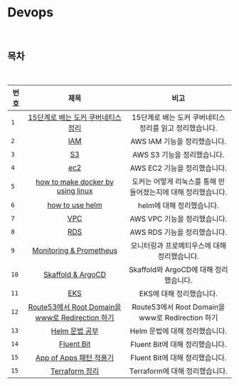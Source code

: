 # Devops

<br>

## 목차

<br>

| 번호 |                                                                               제목                                                                               |                             비고                              |
| ---- | :--------------------------------------------------------------------------------------------------------------------------------------------------------------: | :-----------------------------------------------------------: |
| `1`  |                                                 [15단계로 배는 도커 쿠버네티스 정리](./docker_15step/README.md)                                                  |    15단계로 배는 도커 쿠버네티스 정리를 읽고 정리했습니다.    |
| `2`  |                                                                         [IAM](./iam.md)                                                                          |                 AWS IAM 기능을 정리했습니다.                  |
| `3`  |                                                                          [S3](./s3.md)                                                                           |                  AWS S3 기능을 정리했습니다.                  |
| `4`  |                                                                         [ec2](./ec2.md)                                                                          |                 AWS EC2 기능을 정리했습니다.                  |
| `5`  |                          [how to make docker by using linux](https://dynamic-currant-6c5.notion.site/774379954b6b453daf762b153552e2b5)                           | 도커는 어떻게 리눅스를 통해 만들어졌는지에 대해 정리했습니다. |
| `6`  |                                 [how to use helm](https://dynamic-currant-6c5.notion.site/Helm-ef29181d18f14d7d999ce45fcf85769e)                                 |                   helm에 대해 정리했습니다.                   |
| `7`  |                                       [VPC](https://dynamic-currant-6c5.notion.site/VPC-f4069ec518ac4989b4f202f7f2e1abaa)                                        |                 AWS VPC 기능을 정리했습니다.                  |
| `8`  |                                       [RDS](https://dynamic-currant-6c5.notion.site/RDS-287b6736a3674f28b1c71e7130ac1a48)                                        |                 AWS RDS 기능을 정리했습니다.                  |
| `9`  |                               [Monitoring & Prometheus](https://dynamic-currant-6c5.notion.site/5ea18b595faf41559252f3aa208e2e64)                                |         모니터링과 프로메티우스에 대해 정리했습니다.          |
| `10` |                          [Skaffold & ArgoCD](https://dynamic-currant-6c5.notion.site/Skaffold-ArgoCD-bc4ec6eca10e42feabe9e0a331e97d8e)                           |            Skaffold와 ArgoCD에 대해 정리했습니다.             |
| `11` |                                       [EKS](https://dynamic-currant-6c5.notion.site/EKS-4cc298e14d864ec4bc7b2c6ccec55a60)                                        |                   EKS에 대해 정리했습니다.                    |
| `12` | [Route53에서 Root Domain을 www로 Redirection 하기](https://dynamic-currant-6c5.notion.site/Route53-Root-Domain-www-Redirection-a85f59366b74459f82d59b300a8b8c8a) |       Route53에서 Root Domain을 www로 Redirection 하기        |
| `13` |                                 [Helm 문법 공부](https://dynamic-currant-6c5.notion.site/helm2-2efd2e18876c4299b1ee1030580001ff)                                 |                Helm 문법에 대해 정리했습니다.                 |
| `14` |                                [Fluent Bit](https://dynamic-currant-6c5.notion.site/fluent-bit-efdce8143c2448e4a224829e0bf8e694)                                 |                Fluent Bit에 대해 정리했습니다.                |
| `15` |                      [App of Apps 패턴 적용기](https://dynamic-currant-6c5.notion.site/ArgoCD-App-Of-Apps-5403768b289a46a18297afb663e8ab22)                      |                Fluent Bit에 대해 정리했습니다.                |
| `15` |                      [Terraform 정리](https://dynamic-currant-6c5.notion.site/Terraform-1ca1d06f0efd421f8265f818616d6e52)                      |                Terraform에 대해 정리했습니다.                |
